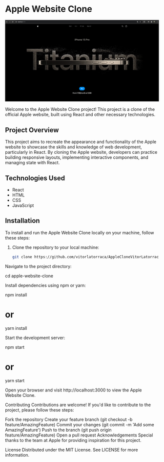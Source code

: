 # Apple Website Clone

![Apple Website Clone](AppleClonePrint.png)

Welcome to the Apple Website Clone project! This project is a clone of the official Apple website, built using React and other necessary technologies.

## Project Overview

This project aims to recreate the appearance and functionality of the Apple website to showcase the skills and knowledge of web development, particularly in React. By cloning the Apple website, developers can practice building responsive layouts, implementing interactive components, and managing state with React.

## Technologies Used

- React
- HTML
- CSS
- JavaScript

## Installation

To install and run the Apple Website Clone locally on your machine, follow these steps:

1. Clone the repository to your local machine:

   ```bash
   git clone https://github.com/vitorlatorraca/AppleCloneVitorLatorraca.git

Navigate to the project directory:

cd apple-website-clone

Install dependencies using npm or yarn:

npm install
# or
yarn install

Start the development server:

npm start
# or
yarn start

Open your browser and visit http://localhost:3000 to view the Apple Website Clone.

Contributing
Contributions are welcome! If you'd like to contribute to the project, please follow these steps:

Fork the repository
Create your feature branch (git checkout -b feature/AmazingFeature)
Commit your changes (git commit -m 'Add some AmazingFeature')
Push to the branch (git push origin feature/AmazingFeature)
Open a pull request
Acknowledgements
Special thanks to the team at Apple for providing inspiration for this project.

License
Distributed under the MIT License. See LICENSE for more information.


